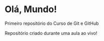 # Olá, Mundo!
 Primeiro repositório do Curso de Git e GitHub

 Repositório criado durante uma aula ao vivo! 
